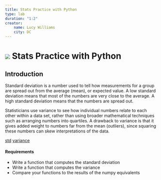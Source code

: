 ```yaml
---
title: Stats Practice with Python
type: lab
duration: "1:2"
creator:
    name: Lucy Williams
    city: DC
---
```



# ![](https://ga-dash.s3.amazonaws.com/production/assets/logo-9f88ae6c9c3871690e33280fcf557f33.png) Stats Practice with Python

## Introduction

Standard deviation is a number used to tell how measurements for a group are spread out from the  average (mean), or expected value. A low standard deviation means that most of the numbers are very close to the average. A high standard deviation means that the numbers are spread out.

Statisticians use variance to see how individual numbers relate to each other within a data set, rather than using broader mathematical techniques such as arranging numbers into quartiles. A drawback to variance is that it gives added weight to numbers far from the mean (outliers), since squaring these numbers can skew interpretations of the data.

[std](https://simple.wikipedia.org/wiki/Standard_deviation)
[variance](http://www.investopedia.com/terms/v/variance.asp)

#### Requirements

- Write a function that computes the standard deviation
- Write a function that computes the variance
- Compare your functions to the results of the numpy equivalents
